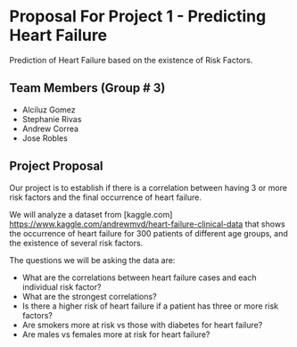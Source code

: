 # Proposal For Project 1 - Predicting Heart Failure 
Prediction of Heart Failure based on the existence of Risk Factors.

## Team Members (Group # 3) 
* Alciluz Gomez
* Stephanie Rivas
* Andrew Correa
* Jose Robles


## Project Proposal

Our project is to establish if there is a correlation between having 3 or more risk factors and the final occurrence of heart failure.


We will analyze a dataset from [kaggle.com]
https://www.kaggle.com/andrewmvd/heart-failure-clinical-data that shows the occurrence of heart failure for 300 patients of different age groups, and the existence of 
several risk factors. 

The questions we will be asking the data are:

* What are the correlations between heart failure cases and each individual risk factor?
* What are the strongest correlations?
* Is there a higher risk of heart failure if a patient has three or more risk factors?
* Are smokers more at risk vs those with diabetes for heart failure?
* Are males vs females more at risk for heart failure?

